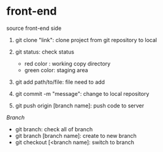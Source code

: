 # front-end

source front-end side

1. git clone "link": clone project from git repository to local
2. git status: check status

   - red color : working copy directory
   - green color: staging area

3. git add path/to/file: file need to add
4. git commit -m "message": change to local repository
5. git push origin [branch name]: push code to server

_Branch_

- git branch: check all of branch
- git branch [branch name]: create to new branch
- git checkout [<branch name]: switch to branch
